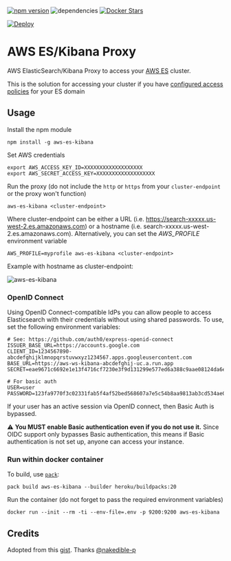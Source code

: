 [![npm version](https://badge.fury.io/js/aws-es-kibana.svg)](https://badge.fury.io/js/aws-es-kibana) ![dependencies](https://david-dm.org/santthosh/aws-es-kibana.svg)
[![Docker Stars](https://img.shields.io/docker/stars/santthosh/aws-es-kibana.svg)](https://registry.hub.docker.com/v2/repositories/santthosh/aws-es-kibana/stars/count/)

[![Deploy](https://www.herokucdn.com/deploy/button.svg)](https://heroku.com/deploy?template=https://github.com/santthosh/aws-es-kibana)

# AWS ES/Kibana Proxy

AWS ElasticSearch/Kibana Proxy to access your [AWS ES](https://aws.amazon.com/elasticsearch-service/) cluster. 

This is the solution for accessing your cluster if you have [configured access policies](http://docs.aws.amazon.com/elasticsearch-service/latest/developerguide/es-createupdatedomains.html#es-createdomain-configure-access-policies) for your ES domain

## Usage

Install the npm module 

    npm install -g aws-es-kibana
    
Set AWS credentials
                          
    export AWS_ACCESS_KEY_ID=XXXXXXXXXXXXXXXXXXX
    export AWS_SECRET_ACCESS_KEY=XXXXXXXXXXXXXXXXXXX

Run the proxy (do not include the `http` or `https` from your `cluster-endpoint` or the proxy won't function)

    aws-es-kibana <cluster-endpoint>

Where cluster-endpoint can be either a URL (i.e. https://search-xxxxx.us-west-2.es.amazonaws.com) or a hostname (i.e. search-xxxxx.us-west-2.es.amazonaws.com). 
Alternatively, you can set the _AWS_PROFILE_ environment variable

    AWS_PROFILE=myprofile aws-es-kibana <cluster-endpoint>
    
Example with hostname as cluster-endpoint:

![aws-es-kibana](https://raw.githubusercontent.com/santthosh/aws-es-kibana/master/aws-es-kibana.png)

### OpenID Connect

Using OpenID Connect-compatible IdPs you can allow people to access Elasticsearch with their credentials without using shared passwords. To use, set the following environment variables:

```
# See: https://github.com/auth0/express-openid-connect
ISSUER_BASE_URL=https://accounts.google.com
CLIENT_ID=1234567890-abcdefghijklmnopqrstuvwxyz1234567.apps.googleusercontent.com
BASE_URL=https://aws-ws-kibana-abcdefghij-uc.a.run.app
SECRET=eae9671c6692e1e13f4716cf7230e3f9d131299e577ed6a388c9aae08124da6e

# For basic auth
USER=user
PASSWORD=123fa9770f3c02331fab5f4af52bed568607a7e5c54b8aa9813ab3cd534ae0a1
```

If your user has an active session via OpenID connect, then Basic Auth is bypassed.

⚠️ **You MUST enable Basic authentication even if you do not use it.** Since OIDC support only bypasses Basic authentication, this means if Basic authentication is not set up, anyone can access your instance.

### Run within docker container

To build, use [`pack`](https://buildpacks.io/):

    pack build aws-es-kibana --builder heroku/buildpacks:20

Run the container (do not forget to pass the required environment variables)

	docker run --init --rm -ti --env-file=.env -p 9200:9200 aws-es-kibana


## Credits

Adopted from this [gist](https://gist.github.com/nakedible-p/ad95dfb1c16e75af1ad5). Thanks [@nakedible-p](https://github.com/nakedible-p)
